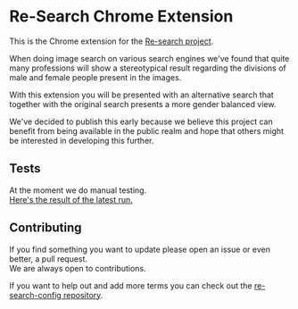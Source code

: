 # Re-Search Chrome Extension

This is the Chrome extension for the [Re-search project](http://semcon.com/re-search).

When doing image search on various search engines we've found that quite many professions will show a stereotypical result regarding the divisions of male and female people present in the images.

With this extension you will be presented with an alternative search that together with the original search presents a more gender balanced view.

We've decided to publish this early because we believe this project can benefit from being available in the public realm and hope that others might be interested in developing this further.

## Tests
At the moment we do manual testing.  
[Here's the result of the latest run.](TESTS.md)

## Contributing

If you find something you want to update please open an issue or even better, a pull request.   
We are always open to contributions.

If you want to help out and add more terms you can check out the [re-search-config repository](https://github.com/semcon/re-search-config).
